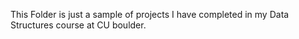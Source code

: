 This Folder is just a sample of projects I have completed in my Data Structures course at CU boulder.

